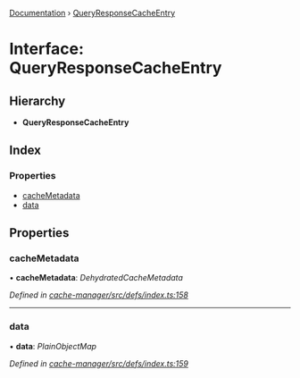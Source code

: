 [Documentation](../README.md) › [QueryResponseCacheEntry](queryresponsecacheentry.md)

# Interface: QueryResponseCacheEntry

## Hierarchy

* **QueryResponseCacheEntry**

## Index

### Properties

* [cacheMetadata](queryresponsecacheentry.md#cachemetadata)
* [data](queryresponsecacheentry.md#data)

## Properties

###  cacheMetadata

• **cacheMetadata**: *DehydratedCacheMetadata*

*Defined in [cache-manager/src/defs/index.ts:158](https://github.com/badbatch/graphql-box/blob/f858dbf/packages/cache-manager/src/defs/index.ts#L158)*

___

###  data

• **data**: *PlainObjectMap*

*Defined in [cache-manager/src/defs/index.ts:159](https://github.com/badbatch/graphql-box/blob/f858dbf/packages/cache-manager/src/defs/index.ts#L159)*
